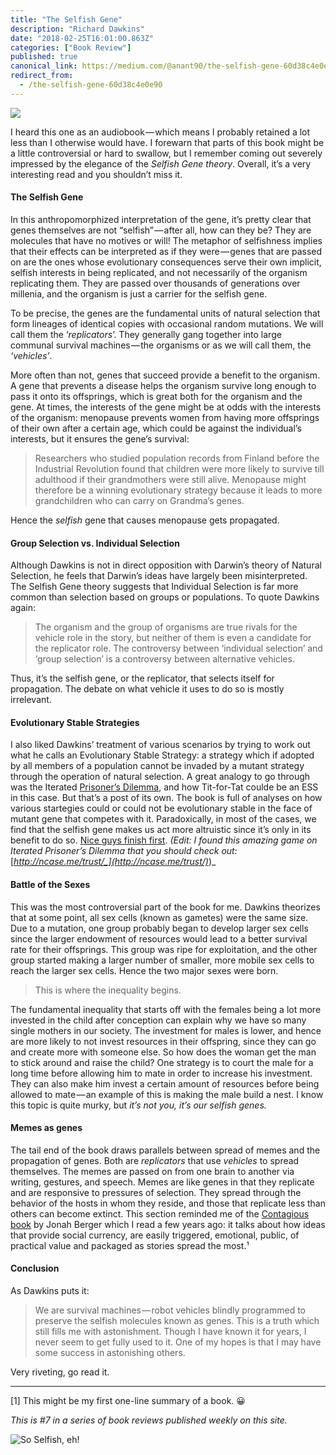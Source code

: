 ```yaml
---
title: "The Selfish Gene"
description: "Richard Dawkins"
date: "2018-02-25T16:01:00.863Z"
categories: ["Book Review"]
published: true
canonical_link: https://medium.com/@anant90/the-selfish-gene-60d38c4e0e90
redirect_from:
  - /the-selfish-gene-60d38c4e0e90
---
```


![](/assets/blog/the-selfish-gene/asset-1.jpeg)

I heard this one as an audiobook — which means I probably retained a lot less than I otherwise would have. I forewarn that parts of this book might be a little controversial or hard to swallow, but I remember coming out severely impressed by the elegance of the _Selfish Gene theory_. Overall, it’s a very interesting read and you shouldn’t miss it.

#### The Selfish Gene

In this anthropomorphized interpretation of the gene, it’s pretty clear that genes themselves are not “selfish” — after all, how can they be? They are molecules that have no motives or will! The metaphor of selfishness implies that their effects can be interpreted as if they were — genes that are passed on are the ones whose evolutionary consequences serve their own implicit, selfish interests in being replicated, and not necessarily of the organism replicating them. They are passed over thousands of generations over millenia, and the organism is just a carrier for the selfish gene.

To be precise, the genes are the fundamental units of natural selection that form lineages of identical copies with occasional random mutations. We will call them the ‘_replicators_’. They generally gang together into large communal survival machines — the organisms or as we will call them, the _‘vehicles’_.

More often than not, genes that succeed provide a benefit to the organism. A gene that prevents a disease helps the organism survive long enough to pass it onto its offsprings, which is great both for the organism and the gene. At times, the interests of the gene might be at odds with the interests of the organism: menopause prevents women from having more offsprings of their own after a certain age, which could be against the individual’s interests, but it ensures the gene’s survival:

> Researchers who studied population records from Finland before the Industrial Revolution found that children were more likely to survive till adulthood if their grandmothers were still alive. Menopause might therefore be a winning evolutionary strategy because it leads to more grandchildren who can carry on Grandma’s genes.

Hence the _selfish_ gene that causes menopause gets propagated.

#### Group Selection vs. Individual Selection

Although Dawkins is not in direct opposition with Darwin’s theory of Natural Selection, he feels that Darwin’s ideas have largely been misinterpreted. The Selfish Gene theory suggests that Individual Selection is far more common than selection based on groups or populations. To quote Dawkins again:

> The organism and the group of organisms are true rivals for the vehicle role in the story, but neither of them is even a candidate for the replicator role. The controversy between ‘individual selection’ and ‘group selection’ is a controversy between alternative vehicles.

Thus, it’s the selfish gene, or the replicator, that selects itself for propagation. The debate on what vehicle it uses to do so is mostly irrelevant.

#### Evolutionary Stable Strategies

I also liked Dawkins’ treatment of various scenarios by trying to work out what he calls an Evolutionary Stable Strategy: a strategy which if adopted by all members of a population cannot be invaded by a mutant strategy through the operation of natural selection. A great analogy to go through was the Iterated [Prisoner’s Dilemma](https://en.wikipedia.org/wiki/Prisoner%27s_dilemma), and how Tit-for-Tat coulde be an ESS in this case. But that’s a post of its own. The book is full of analyses on how various startegies could or could not be evolutionary stable in the face of mutant gene that competes with it. Paradoxically, in most of the cases, we find that the selfish gene makes us act more altruistic since it’s only in its benefit to do so. [Nice guys finish first](https://en.wikipedia.org/wiki/Nice_Guys_Finish_First). _(Edit: I found this amazing game on Iterated Prisoner’s Dilemma that you should check out:_ [_http://ncase.me/trust/_](http://ncase.me/trust/)_)_

#### Battle of the Sexes

This was the most controversial part of the book for me. Dawkins theorizes that at some point, all sex cells (known as gametes) were the same size. Due to a mutation, one group probably began to develop larger sex cells since the larger endowment of resources would lead to a better survival rate for their offsprings. This group was ripe for exploitation, and the other group started making a larger number of smaller, more mobile sex cells to reach the larger sex cells. Hence the two major sexes were born.

> This is where the inequality begins.

The fundamental inequality that starts off with the females being a lot more invested in the child after conception can explain why we have so many single mothers in our society. The investment for males is lower, and hence are more likely to not invest resources in their offspring, since they can go and create more with someone else. So how does the woman get the man to stick around and raise the child? One strategy is to court the male for a long time before allowing him to mate in order to increase his investment. They can also make him invest a certain amount of resources before being allowed to mate — an example of this is making the male build a nest. I know this topic is quite murky, but _it’s not you, it’s our selfish genes._

#### Memes as genes

The tail end of the book draws parallels between spread of memes and the propagation of genes. Both are _replicators_ that use _vehicles_ to spread themselves. The memes are passed on from one brain to another via writing, gestures, and speech. Memes are like genes in that they replicate and are responsive to pressures of selection. They spread through the behavior of the hosts in whom they reside, and those that replicate less than others can become extinct. This section reminded me of the [Contagious book](https://smile.amazon.com/Contagious-Things-Catch-Jonah-Berger/dp/1451686587?pldnSite=1&pldnSite=1) by Jonah Berger which I read a few years ago: it talks about how ideas that provide social currency, are easily triggered, emotional, public, of practical value and packaged as stories spread the most.¹

#### Conclusion

As Dawkins puts it:

> We are survival machines — robot vehicles blindly programmed to preserve the selfish molecules known as genes. This is a truth which still fills me with astonishment. Though I have known it for years, I never seem to get fully used to it. One of my hopes is that I may have some success in astonishing others.

Very riveting, go read it.

---

\[1\] This might be my first one-line summary of a book. 😀

_This is #7 in a series of book reviews published weekly on this site._

![So Selfish, eh!](/assets/blog/the-selfish-gene/asset-2.jpeg)
